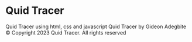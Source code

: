 # Quid Tracer
Quid Tracer using html, css and javascript
Quid Tracer by Gideon Adegbite
© Copyright 2023 Quid Tracer. All rights reserved
